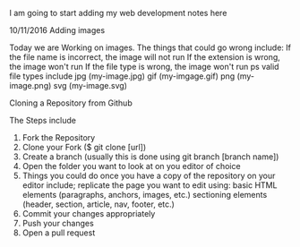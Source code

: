 I am going to start adding my web development notes here

10/11/2016
Adding images

Today we are Working on images. The things that could go wrong include:
If the file name is incorrect, the image will not run
If the extension is wrong, the image won't run
If the file type is wrong, the image won't run
ps valid file types include jpg (my-image.jpg)
                            gif (my-imgage.gif)
                            png (my-image.png)
                            svg (my-image.svg)



Cloning a Repository from Github

The Steps include
1) Fork the Repository
2) Clone your Fork ($ git clone [url])
3) Create a branch (usually this is done using git branch [branch name])
4) Open the folder you want to look at on you editor of choice
5) Things you could do once you have a copy of the repository on your editor include;
replicate the page you want to edit using:
  basic HTML elements (paragraphs, anchors, images, etc.)
  sectioning elements (header, section, article, nav, footer, etc.)
6) Commit your changes appropriately
7) Push your changes
8) Open a pull request
